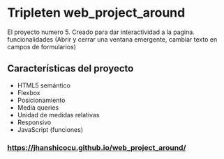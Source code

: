 # Tripleten web_project_around

El proyecto numero 5. Creado para dar interactividad a la pagina.
funcionalidades
(Abrir y cerrar una ventana emergente, cambiar texto en campos de formularios)

## Características del proyecto

- HTML5 semántico
- Flexbox
- Posicionamiento
- Media queries
- Unidad de medidas relativas
- Responsivo
- JavaScript (funciones)

### https://jhanshicocu.github.io/web_project_around/
